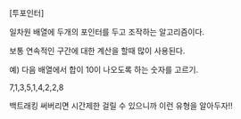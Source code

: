 [투포인터]

일차원 배열에 두개의 포인터를 두고 조작하는 알고리즘이다.

보통 연속적인 구간에 대한 계산을 할때 많이 사용된다.

예) 다음 배열에서 합이 10이 나오도록 하는 숫자를 고르기.

7,1,3,5,1,4,2,2,8

백트래킹 써버리면 시간제한 걸릴 수 있으니까 이런 유형을 알아두자!!
